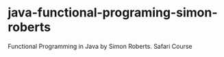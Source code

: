 # java-functional-programing-simon-roberts
Functional Programming in Java by Simon Roberts. Safari Course

